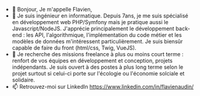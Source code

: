 - 👋 Bonjour, Je m'appelle Flavien,
- 👀 Je suis ingénieur en informatique. Depuis 7ans, je me suis spécialisé en développement web PHP/Symfony mais je pratique aussi le Javascript/NodeJS. J'apprécie principalement le développement back-end : les API, l'algorithmique, l'implémentation du code métier et les modèles de données m'intéressent particulièrement. Je suis biensûr capable de faire du front (html/css, Twig, VueJS).
- 💞️ Je recherche des missions freelance à plus ou moins court terme : renfort de vos équipes en développement et conception, projets indépendants. Je suis ouvert à des postes à plus long terme selon le projet surtout si celui-ci porte sur l'écologie ou l'économie solciale et solidaire.
- 📫 Retrouvez-moi sur LinkedIn https://www.linkedin.com/in/flavienaudin/

<!---
flavienaudin/flavienaudin is a ✨ special ✨ repository because its `README.md` (this file) appears on your GitHub profile.
You can click the Preview link to take a look at your changes.
--->
